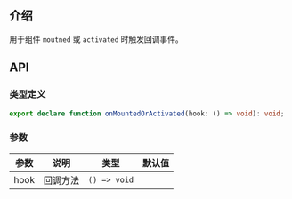 ## 介绍
用于组件 `moutned` 或 `activated` 时触发回调事件。


## API

### 类型定义

```ts
export declare function onMountedOrActivated(hook: () => void): void;
```

### 参数

| 参数   | 说明   | 类型          | 默认值 |
|------|------|-------------| ----- |
| hook | 回调方法 | `() => void` |  |
